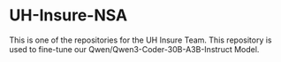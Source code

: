# UH-Insure-NSA
This is one of the repositories for the UH Insure Team. This repository is used to fine-tune our Qwen/Qwen3-Coder-30B-A3B-Instruct Model.

